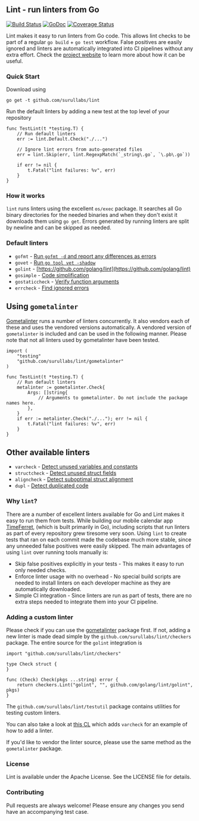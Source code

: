 ## Lint - run linters from Go

[![Build Status](https://travis-ci.org/surullabs/lint.svg?branch=master)](https://travis-ci.org/surullabs/lint) [![GoDoc](https://godoc.org/github.com/surullabs/lint?status.svg)](https://godoc.org/github.com/surullabs/lint) [![Coverage Status](https://coveralls.io/repos/github/surullabs/lint/badge.svg?branch=master)](https://coveralls.io/github/surullabs/lint?branch=master)

Lint makes it easy to run linters from Go code. This allows lint checks to be part of a regular `go build` + `go test` workflow. False positives are easily ignored and linters are automatically integrated into CI pipelines without any extra effort. Check the [project website](https://www.timeferret.com/lint) to learn more about how it can be useful.

### Quick Start

Download using
```
go get -t github.com/surullabs/lint
```
Run the default linters by adding a new test at the top level of your repository
```
func TestLint(t *testing.T) {
    // Run default linters
    err := lint.Default.Check("./...")
    
    // Ignore lint errors from auto-generated files
    err = lint.Skip(err, lint.RegexpMatch(`_string\.go`, `\.pb\.go`))
    
    if err != nil {
        t.Fatal("lint failures: %v", err)
    }
}
```

### How it works

`lint` runs linters using the excellent `os/exec` package. It searches all Go binary directories for the needed binaries and when they don't exist it downloads them using `go get`. Errors generated by running linters are split by newline and can be skipped as needed.

### Default linters

  - `gofmt` - [Run `gofmt -d` and report any differences as errors](https://golang.org/cmd/gofmt/)
  - `govet` - [Run `go tool vet -shadow`](https://golang.org/cmd/vet/)
  - `golint` - [https://github.com/golang/lint](https://github.com/golang/lint)
  - `gosimple` - [Code simplification](https://github.com/dominikh/go-simple)
  - `gostaticcheck` - [Verify function arguments](https://github.com/dominikh/go-staticcheck)
  - `errcheck` - [Find ignored errors](https://github.com/kisielk/errcheck)
  
 ## Using `gometalinter`

[Gometalinter](https://github.com/alecthomas/gometalinter) runs a number of linters concurrently. It also vendors each of these and uses the vendored versions automatically. A vendored version of `gometalinter` is included and can be used in the following manner. Please note that not all linters used by gometalinter have been tested.
 
```
import (
    "testing"
    "github.com/surullabs/lint/gometalinter"
)

func TestLint(t *testing.T) {
    // Run default linters
    metalinter := gometalinter.Check{
        Args: []string{
            // Arguments to gometalinter. Do not include the package names here.
        },
    }
    if err := metalinter.Check("./..."); err != nil {
        t.Fatal("lint failures: %v", err)
    }
}

```
 
 ## Other available linters
 
  - `varcheck` - [Detect unused variables and constants](https://github.com/opennota/check)
  - `structcheck` - [Detect unused struct fields](https://github.com/opennota/check)
  - `aligncheck` - [Detect suboptimal struct alignment](https://github.com/opennota/check)
  - `dupl` - [Detect duplicated code](https://github.com/mibk/dupl)
 
### Why `lint`?

There are a number of excellent linters available for Go and Lint makes it easy to run them from tests. While building our mobile calendar app [TimeFerret](https://www.timeferret.com), (which is built primarily in Go), including scripts that run linters as part of every repository grew tiresome very soon. Using `lint` to create tests that ran on each commit made the codebase much more stable, since any unneeded false positives were easily skipped. The main advantages of using `lint` over running tools manually is:

  - Skip false positives explicitly in your tests - This makes it easy to run only needed checks.
  - Enforce linter usage with no overhead - No special build scripts are needed to install linters on each developer machine as they are automatically downloaded.
  - Simple CI integration - Since linters are run as part of tests, there are no extra steps needed to integrate them into your CI pipeline.

### Adding a custom linter

Please check if you can use the [gometalinter](https://godoc.org/github.com/surullabs/lint/gometalinter) package first. If not, adding a new linter is made dead simple by the `github.com/surullabs/lint/checkers` package. The entire source for the `golint` integration is

```
import "github.com/surullabs/lint/checkers"

type Check struct {
}

func (Check) Check(pkgs ...string) error {
    return checkers.Lint("golint", "", github.com/golang/lint/golint", pkgs)
}
```

The `github.com/surullabs/lint/testutil` package contains utilities for testing custom linters.

You can also take a look at [this CL](https://github.com/surullabs/lint/commit/5e6be15e3b9964e8465655abb9759defd1c46af9) which adds `varcheck` for an example of how to add a linter.

If you'd like to vendor the linter source, please use the same method as the `gometalinter` package.

### License

Lint is available under the Apache License. See the LICENSE file for details.

### Contributing

Pull requests are always welcome! Please ensure any changes you send have an accompanying test case.